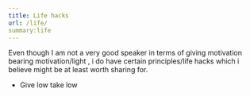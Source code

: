 ```yaml
---
title: Life hacks
url: /life/
summary:life
---
```


Even though I am not a very good speaker in terms of giving motivation bearing motivation/light , i do have certain principles/life hacks which i believe might be at least worth sharing for.
- Give low take low

